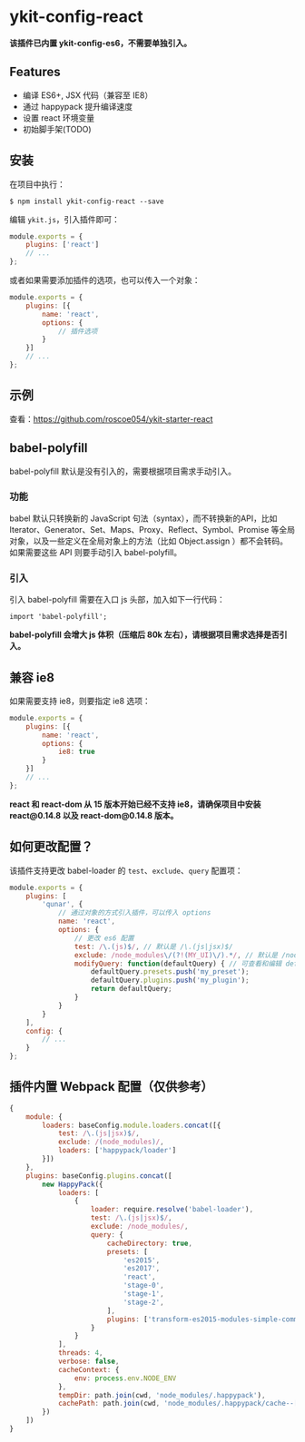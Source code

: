 # ykit-config-react

<b class="ykit-tip">
该插件已内置 ykit-config-es6，不需要单独引入。
</b>

## Features

- 编译 ES6+, JSX 代码（兼容至 IE8）
- 通过 happypack 提升编译速度
- 设置 react 环境变量
- 初始脚手架(TODO)

## 安装

在项目中执行：

```
$ npm install ykit-config-react --save
```

编辑 `ykit.js`，引入插件即可：

```javascript
module.exports = {
    plugins: ['react']
    // ...
};
```

或者如果需要添加插件的选项，也可以传入一个对象：

```javascript
module.exports = {
    plugins: [{
        name: 'react',
        options: {
            // 插件选项
        }
    }]
    // ...
};
```

## 示例

查看：https://github.com/roscoe054/ykit-starter-react

## babel-polyfill

babel-polyfill 默认是没有引入的，需要根据项目需求手动引入。

### 功能

babel 默认只转换新的 JavaScript 句法（syntax），而不转换新的API，比如 Iterator、Generator、Set、Maps、Proxy、Reflect、Symbol、Promise 等全局对象，以及一些定义在全局对象上的方法（比如 Object.assign ）都不会转码。如果需要这些 API 则要手动引入 babel-polyfill。

### 引入

引入 babel-polyfill 需要在入口 js 头部，加入如下一行代码：

```javasciprt
import 'babel-polyfill';
```

<b class="ykit-tip">
babel-polyfill 会增大 js 体积（压缩后 80k 左右），请根据项目需求选择是否引入。
</b>

## 兼容 ie8

如果需要支持 ie8，则要指定 ie8 选项：

```javascript
module.exports = {
    plugins: [{
        name: 'react',
        options: {
            ie8: true
        }
    }]
    // ...
};
```

<b class="ykit-tip">
react 和 react-dom 从 15 版本开始已经不支持 ie8，请确保项目中安装 react@0.14.8 以及 react-dom@0.14.8 版本。
</b>

## 如何更改配置？

该插件支持更改 babel-loader 的 `test`、`exclude`、`query` 配置项：

```javascript
module.exports = {
    plugins: [
        'qunar', {
            // 通过对象的方式引入插件，可以传入 options
            name: 'react',
            options: {
                // 更改 es6 配置
                test: /\.(js)$/, // 默认是 /\.(js|jsx)$/
                exclude: /node_modules\/(?!(MY_UI)\/).*/, // 默认是 /node_modules/
                modifyQuery: function(defaultQuery) { // 可查看和编辑 defaultQuery
                    defaultQuery.presets.push('my_preset');
                    defaultQuery.plugins.push('my_plugin');
                    return defaultQuery;
                }
            }
        }
    ],
    config: {
        // ...
    }
};
```

## 插件内置 Webpack 配置（仅供参考）

```javascript
{
    module: {
        loaders: baseConfig.module.loaders.concat([{
            test: /\.(js|jsx)$/,
            exclude: /(node_modules)/,
            loaders: ['happypack/loader']
        }])
    },
    plugins: baseConfig.plugins.concat([
        new HappyPack({
            loaders: [
                {
                    loader: require.resolve('babel-loader'),
                    test: /\.(js|jsx)$/,
                    exclude: /node_modules/,
                    query: {
                        cacheDirectory: true,
                        presets: [
                            'es2015',
                            'es2017',
                            'react',
                            'stage-0',
                            'stage-1',
                            'stage-2',
                        ],
                        plugins: ['transform-es2015-modules-simple-commonjs']
                    }
                }
            ],
            threads: 4,
            verbose: false,
            cacheContext: {
                env: process.env.NODE_ENV
            },
            tempDir: path.join(cwd, 'node_modules/.happypack'),
            cachePath: path.join(cwd, 'node_modules/.happypack/cache--[id].json')
        })
    ])
}
```
